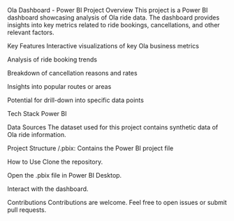Ola Dashboard - Power BI Project
Overview
This project is a Power BI dashboard showcasing analysis of Ola ride data. The dashboard provides insights into key metrics related to ride bookings, cancellations, and other relevant factors.

Key Features
Interactive visualizations of key Ola business metrics

Analysis of ride booking trends

Breakdown of cancellation reasons and rates

Insights into popular routes or areas

Potential for drill-down into specific data points

Tech Stack
Power BI

Data Sources
The dataset used for this project contains synthetic data of Ola ride information.

Project Structure
/.pbix: Contains the Power BI project file

How to Use
Clone the repository.

Open the .pbix file in Power BI Desktop.

Interact with the dashboard.

Contributions
Contributions are welcome. Feel free to open issues or submit pull requests.
